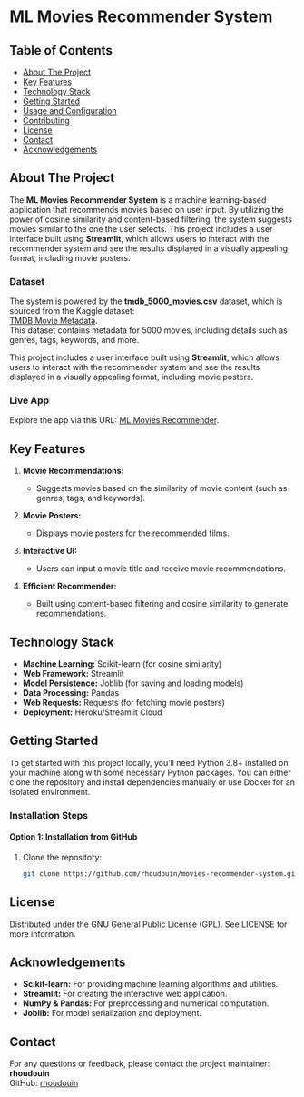 # ML Movies Recommender System

## Table of Contents
- [About The Project](#about-the-project)
- [Key Features](#key-features)
- [Technology Stack](#technology-stack)
- [Getting Started](#getting-started)
- [Usage and Configuration](#usage-and-configuration)
- [Contributing](#contributing)
- [License](#license)
- [Contact](#contact)
- [Acknowledgements](#acknowledgements)

## About The Project

The **ML Movies Recommender System** is a machine learning-based application that recommends movies based on user input. By utilizing the power of cosine similarity and content-based filtering, the system suggests movies similar to the one the user selects. This project includes a user interface built using **Streamlit**, which allows users to interact with the recommender system and see the results displayed in a visually appealing format, including movie posters.

### Dataset

The system is powered by the **tmdb_5000_movies.csv** dataset, which is sourced from the Kaggle dataset:  
[TMDB Movie Metadata](https://www.kaggle.com/datasets/tmdb/tmdb-movie-metadata?select=tmdb_5000_movies.csv).  
This dataset contains metadata for 5000 movies, including details such as genres, tags, keywords, and more.

This project includes a user interface built using **Streamlit**, which allows users to interact with the recommender system and see the results displayed in a visually appealing format, including movie posters.

### Live App
Explore the app via this URL: [ML Movies Recommender](https://ricky-ml-movies-recommender.streamlit.app/).

## Key Features

1. **Movie Recommendations:**
   - Suggests movies based on the similarity of movie content (such as genres, tags, and keywords).

2. **Movie Posters:**
   - Displays movie posters for the recommended films.

3. **Interactive UI:**
   - Users can input a movie title and receive movie recommendations.

4. **Efficient Recommender:**
   - Built using content-based filtering and cosine similarity to generate recommendations.

## Technology Stack

- **Machine Learning:** Scikit-learn (for cosine similarity)
- **Web Framework:** Streamlit
- **Model Persistence:** Joblib (for saving and loading models)
- **Data Processing:** Pandas
- **Web Requests:** Requests (for fetching movie posters)
- **Deployment:** Heroku/Streamlit Cloud

## Getting Started

To get started with this project locally, you’ll need Python 3.8+ installed on your machine along with some necessary Python packages. You can either clone the repository and install dependencies manually or use Docker for an isolated environment.

### Installation Steps

#### Option 1: Installation from GitHub

1. Clone the repository:
   ```bash
   git clone https://github.com/rhoudouin/movies-recommender-system.git

## License

Distributed under the GNU General Public License (GPL). See LICENSE for more information.


## Acknowledgements

- **Scikit-learn:** For providing machine learning algorithms and utilities.
- **Streamlit:** For creating the interactive web application.
- **NumPy & Pandas:** For preprocessing and numerical computation.
- **Joblib:** For model serialization and deployment.

## Contact

For any questions or feedback, please contact the project maintainer: **rhoudouin**  
GitHub: [rhoudouin](https://github.com/rhoudouin)




